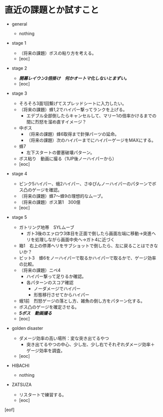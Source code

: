 # 直近の課題とか試すこと

- general
  - nothing

- stage 1
  - （将来の課題）ボスの粘り方を考える。
  - [eoc]

- stage 2
  - **_開幕レイウン3倍掛け　何かオートマ化しないとまずい。_**
  - [eoc]

- stage 3
  - そろそろ3面1回繋げてスプレッドシートに入力したい。
  - （将来の課題）蜂1,2でハイパー撃ってランクを上げる。
    - エデブル全部倒したらキャンセルして、マリー1の倍率かけるまでの間に烈怒を溜め直すイメージ？
  - 中ボス
    - （将来の課題）蜂6取得まで針弾パーツの延命。
    - （将来の課題）次のハイパーまでにハイパーゲージをMAXにする。
  - 蜂7
    - 左下スタートの要塞破壊パターン。
  - ボス粘り　動画に撮る（1UP後ノーハイパーから）
  - [eoc]

- stage 4
  - ピンク5ハイパー、蛾2ハイパー、さゆぴんノーハイパーのパターンでボス凸のゲージを確認。
  - （将来の課題）蜂7～蜂9の理想的なムーブ。
  - （将来の課題）ボス第1　300億
  - [eoc]

- stage 5
  - ガトリング地帯　SYLムーブ
    - ガト3後のエァロウ3体目を正面で倒したら画面左端に移動→突進ヘリを処理しながら画面中央へ→ガト4に近づく
  - 箱1　右上の停滞ヘリをサブショットで倒したら、左に戻ることはできないか？
  - ビット3　蜂6をノーハイパーで取るかハイパーで取るかで、ゲージ効率の比較。
  - （将来の課題）ニペ4
    - ハイパー撃って足りるか確認。
    - 各パターンのスコア確認
      - ノーダメージでハイパー
      - 形態移行させてからハイパー
  - 蛾1前　烈怒ゲージの落とし方、雑魚の倒し方をパターン化する。
  - ボス凸のゲージを確定させる。
  - **_5ボス　動画撮る_**
  - [eoc]

- golden disaster
  - ダメージ効率の高い場所：変な突き出てるやつ
    - 突き出てるやつの中心、少し左、少し右でそれぞれダメージ効率＋ゲージ効率を調査。
  - [eoc]

- HIBACHI
  - nothing

- ZATSUZA
  - リスタートで練習する。
  - [eoc]

[eof]

